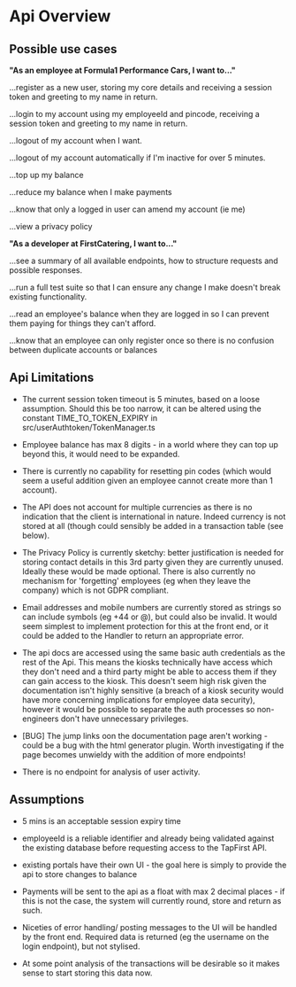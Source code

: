 # Api Overview

## Possible use cases
**"As an employee at Formula1 Performance Cars, I want to..."**

...register as a new user, storing my core details and receiving a session token and greeting to my name in return.

...login to my account using my employeeId and pincode, receiving a session token and greeting to my name in return.

...logout of my account when I want.

...logout of my account automatically if I'm inactive for over 5 minutes.

...top up my balance

...reduce my balance when I make payments

...know that only a logged in user can amend my account (ie me)

...view a privacy policy

**"As a developer at FirstCatering, I want to..."**

...see a summary of all available endpoints, how to structure requests and possible responses.

...run a full test suite so that I can ensure any change I make doesn't break existing functionality.

...read an employee's balance when they are logged in so I can prevent them paying for things they can't afford.

...know that an employee can only register once so there is no confusion between duplicate accounts or balances

## Api Limitations 
- The current session token timeout is 5 minutes, based on a loose assumption. Should this be too narrow, it can be altered using the constant TIME_TO_TOKEN_EXPIRY in src/userAuthtoken/TokenManager.ts

- Employee balance has max 8 digits - in a world where they can top up beyond this, it would need to be expanded.

- There is currently no capability for resetting pin codes (which would seem a useful addition given an employee cannot create more than 1 account).

- The API does not account for multiple currencies as there is no indication that the client is international in nature. Indeed currency is not stored at all (though could sensibly be added in a transaction table (see below). 

- The Privacy Policy is currently sketchy: better justification is needed for storing contact details in this 3rd party given they are currently unused. Ideally these would be made optional. There is also currently no mechanism for 'forgetting' employees (eg when they leave the company) which is not GDPR compliant. 

- Email addresses and mobile numbers are currently stored as strings so can include symbols (eg +44 or @), but could also be invalid. It would seem simplest to implement protection for this at the front end, or it could be added to the Handler to return an appropriate error. 

- The api docs are accessed using the same basic auth credentials as the rest of the Api. This means the kiosks technically have access which they don't need and a third party might be able to access them if they can gain access to the kiosk. This doesn't seem high risk given the documentation isn't highly sensitive (a breach of a kiosk security would have more concerning implications for employee data security), however it would be possible to separate the auth processes so non-engineers don't have unnecessary privileges. 

- [BUG] The jump links oon the documentation page aren't working - could be a bug with the html generator plugin. Worth investigating if the page becomes unwieldy with the addition of more endpoints! 

- There is no endpoint for analysis of user activity.

## Assumptions 
- 5 mins is an acceptable session expiry time

- employeeId is a reliable identifier and already being validated against the existing database before requesting access to the TapFirst API.

- existing portals have their own UI - the goal here is simply to provide the api to store changes to balance

- Payments will be sent to the api as a float with max 2 decimal places - if this is not the case, the system will currently round, store and return as such. 

- Niceties of error handling/ posting messages to the UI will be handled by the front end. Required data is returned (eg the username on the login endpoint), but not stylised.

- At some point analysis of the transactions will be desirable so it makes sense to start storing this data now.
